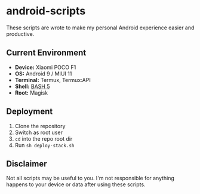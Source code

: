 # android-scripts
These scripts are wrote to make my personal Android experience easier and productive.

## Current Environment
- **Device:** Xiaomi POCO F1
- **OS:** Android 9 / MIUI 11
- **Terminal:** Termux, Termux:API
- **Shell:** [BASH 5](https://forum.xda-developers.com/android/software-hacking/aarch64-bash-5-andorid-api-28-t3938612)
- **Root:** Magisk

## Deployment
 1. Clone the repository
 2. Switch as root user
 3. `cd` into the repo root dir
 4. Run `sh deploy-stack.sh`

## Disclaimer
Not all scripts may be useful to you. I'm not responsible for anything happens to your device or data after using these scripts.
